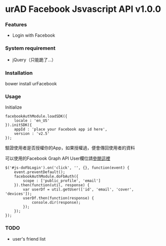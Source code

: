 # urAD Facebook Jsvascript API v1.0.0

### Features

* Login with Facebook

### System requirement

* jQuery（只能跪了...）

### Installation

bower install urFacebook

### Usage

Initialize

```
facebookAuthModule.loadSDK({
	locale : 'en_US'
}).initSDK({
	appId : 'place your Facebook app id here',
	version : 'v2.5'
});
```

驗證使用者是否授權你的App，如果授權過，便會傳回使用者的資料

可以使用的Facebook Graph API User欄位請[參閱這裡](https://developers.facebook.com/docs/graph-api/reference/user#Reading)

```
$('#js-doFbLogin').on('click', '', {}, function(event) {
	event.preventDefault();
	facebookAuthModule.doFbAuth({
		scope : ['public_profile', 'email']
	}).then(function(util, response) {
		var userDf = util.getUser(['id', 'email', 'cover', 'devices']);
		userDf.then(function(response) {
			console.dir(response);
		});
	});
});
``` 
### TODO

* user's friend list
